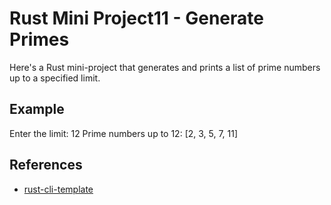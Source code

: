 # Rust Mini Project11 - Generate Primes

Here's a Rust mini-project that generates and prints a list of prime numbers up to a specified limit.

## Example
Enter the limit: 12
Prime numbers up to 12: [2, 3, 5, 7, 11]

## References

* [rust-cli-template](https://github.com/kbknapp/rust-cli-template)
